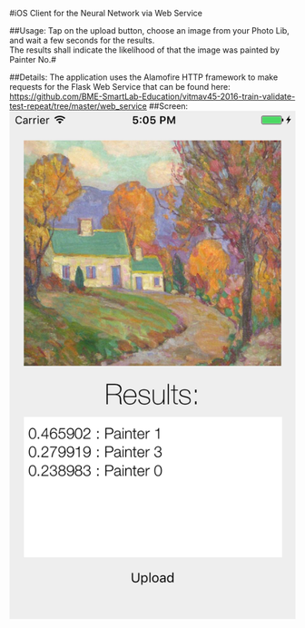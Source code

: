 #iOS Client for the Neural Network via Web Service

##Usage:
Tap on the upload button, choose an image from your Photo Lib, and wait a few seconds for the results.</br>
The results shall indicate the likelíhood of that the image was painted by Painter No.#</br>

##Details:
The application uses the Alamofire HTTP framework to make requests for the Flask Web Service that can be found here:</br>
https://github.com/BME-SmartLab-Education/vitmav45-2016-train-validate-test-repeat/tree/master/web_service
##Screen:
![alt Screenshot](https://github.com/BME-SmartLab-Education/vitmav45-2016-train-validate-test-repeat/blob/master/iOS_Client/screen.png)
